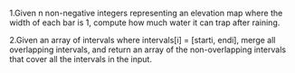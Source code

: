 1.Given n non-negative integers representing an elevation map where the width of each bar is 1, 
compute how much water it can trap after raining.

2.Given an array of intervals where intervals[i] = [starti, endi], merge all overlapping intervals,
and return an array of the non-overlapping intervals that cover all the intervals in the input.

